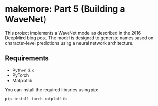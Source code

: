 # makemore: Part 5 (Building a WaveNet)

This project implements a WaveNet model as described in the 2016 DeepMind blog post. The model is designed to generate names based on character-level predictions using a neural network architecture.

## Requirements

- Python 3.x
- PyTorch
- Matplotlib

You can install the required libraries using pip:

```bash
pip install torch matplotlib
